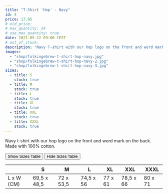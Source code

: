 ```yaml
---
title: "T-Shirt 'Hop' - Navy"
id: 4
price: 17.95
# old_price:
# max_quantity: 24
# use_max_quantity: true
date: 2021-05-22 09:00 CEST
# out_of_stock:
description: "Navy T-shirt with our hop logo on the front and word mark on the back."
images:
  - "shop/folkingebrew-t-shirt-hop-navy.jpg"
  - "shop/folkingebrew-t-shirt-hop-navy-2.jpg"
  - "shop/folkingebrew-t-shirt-hop-navy-3.jpg"
sizes:
  - title: S
    stock: true
  - title: M
    stock: true
  - title: L
    stock: true
  - title: XL
    stock: true
  - title: XXL
    stock: true
  - title: XXXL
    stock: true
---
```


Navy t-shirt with our hop logo on the front and word mark on the back. Made with 100% cotton.
<div class="toggle-sizes-table">
  <button class="Show">Show Sizes Table</button>
  <button class="Hide">Hide Sizes Table</button>
<!--   <button class="toggle">Show & Hide</button> -->
</div>
<table class="Hide" id="sizes-table">

  <thead>
    <tr>
      <th scope="col"></th>
      <th scope="col">S</th>
      <th scope="col">M</th>
      <th scope="col">L</th>
      <th scope="col">XL</th>
      <th scope="col">XXL</th>
      <th scope="col">XXXL</th>
    </tr>
  </thead>
  <tbody>
    <tr>
      <td data-label="">L x W (CM)</td>
      <td data-label="S">69,5 x 48,5</td>
      <td data-label="M">72 x 53,5</td>
      <td data-label="L">74,5 x 56</td>
      <td data-label="XL">77 x 61</td>
      <td data-label="XXL">78,5 x 66</td>
      <td data-label="XXXL">80 x 71</td>
    </tr>
  </tbody>
</table>

